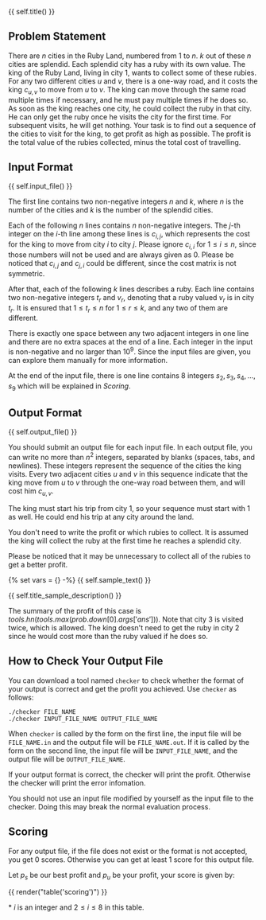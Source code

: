 {{ self.title() }}

## Problem Statement

There are $n$ cities in the Ruby Land, numbered from $1$ to $n$. $k$ out of these $n$ cities are splendid. Each splendid city has a ruby with its own value.
The king of the Ruby Land, living in city $1$, wants to collect some of these rubies.
For any two different cities $u$ and $v$, there is a one-way road, and it costs the king $c_{u,v}$ to move from $u$ to $v$. The king can move through the same road multiple times if necessary, and he must pay multiple times if he does so.
As soon as the king reaches one city, he could collect the ruby in that city. He can only get the ruby once he visits the city for the first time. For subsequent visits, he will get nothing.
Your task is to find out a sequence of the cities to visit for the king, to get profit as high as possible. The profit is the total value of the rubies collected, minus the total cost of travelling.

## Input Format

{{ self.input_file() }}

The first line contains two non-negative integers $n$ and $k$, where $n$ is the number of the cities and $k$ is the number of the splendid cities.

Each of the following $n$ lines contains $n$ non-negative integers. The $j$-th integer on the $i$-th line among these lines is $c_{i,j}$, which represents the cost for the king to move from city $i$ to city $j$. Please ignore $c_{i,i}$ for $1 \le i \le n$, since those numbers will not be used and are always given as $0$. Please be noticed that $c_{i,j}$ and $c_{j,i}$ could be different, since the cost matrix is not symmetric.

After that, each of the following $k$ lines describes a ruby. Each line contains two non-negative integers $t_r$ and $v_r$, denoting that a ruby valued $v_r$ is in city $t_r$. It is ensured that $1 \le t_r \le n$ for $1 \le r \le k$, and any two of them are different.

There is exactly one space between any two adjacent integers in one line and there are no extra spaces at the end of a line. Each integer in the input is non-negative and no larger than $10^9$. Since the input files are given, you can explore them manually for more information.

At the end of the input file, there is one line contains $8$ integers $s_2, s_3, s_4, \dots, s_9$ which will be explained in *Scoring*.

## Output Format

{{ self.output_file() }}

You should submit an output file for each input file. In each output file, you can write no more than $n^2$ integers, separated by blanks (spaces, tabs, and newlines). These integers represent the sequence of the cities the king visits. Every two adjacent cities $u$ and $v$ in this sequence indicate that the king move from $u$ to $v$ through the one-way road between them, and will cost him $c_{u,v}$.

The king must start his trip from city $1$, so your sequence must start with $1$ as well. He could end his trip at any city around the land.

You don't need to write the profit or which rubies to collect. It is assumed the king will collect the ruby at the first time he reaches a splendid city.

Please be noticed that it may be unnecessary to collect all of the rubies to get a better profit.

{% set vars = {} -%}
{{ self.sample_text() }}

{{ self.title_sample_description() }}

The summary of the profit of this case is ${{ tools.hn(tools.max(prob.down[0].args['ans'])) }}$. Note that city $3$ is visited twice, which is allowed. The king doesn't need to get the ruby in city $2$ since he would cost more than the ruby valued if he does so.

## How to Check Your Output File

You can download a tool named `checker` to check whether the format of your output is correct and get the profit you achieved. Use `checker` as follows:

```
./checker FILE_NAME
./checker INPUT_FILE_NAME OUTPUT_FILE_NAME
```

When `checker` is called by the form on the first line, the input file will be `FILE_NAME.in` and the output file will be `FILE_NAME.out`. If it is called by the form on the second line, the input file will be `INPUT_FILE_NAME`, and the output file will be `OUTPUT_FILE_NAME`.

If your output format is correct, the checker will print the profit. Otherwise the checker will print the error infomation.

You should not use an input file modified by yourself as the input file to the checker. Doing this may break the normal evaluation process.

## Scoring

For any output file, if the file does not exist or the format is not accepted, you get $0$ scores. Otherwise you can get at least $1$ score for this output file.

Let $p_s$ be our best profit and $p_u$ be your profit, your score is given by:

{{ render("table('scoring')") }}

\* $i$ is an integer and $2 \le i \le 8$ in this table.
